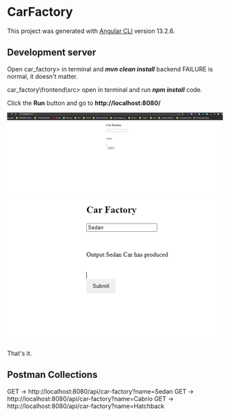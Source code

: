 # CarFactory

This project was generated with [Angular CLI](https://github.com/angular/angular-cli) version 13.2.6.

## Development server

Open car_factory> in terminal and ***mvn clean install*** backend FAILURE is normal, it doesn't matter.

car_factory\frontend\src>   open in terminal and run ***npm install*** code.

Click the **Run** button and go to **http://localhost:8080/** 

![img.png](example1.png)
![img_1.png](example2.png)

That's it.

## Postman Collections
GET -> http://localhost:8080/api/car-factory?name=Sedan
GET -> http://localhost:8080/api/car-factory?name=Cabrio
GET -> http://localhost:8080/api/car-factory?name=Hatchback